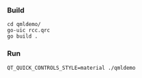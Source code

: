

### Build

    cd qmldemo/
    go-uic rcc.qrc
    go build .

### Run

    QT_QUICK_CONTROLS_STYLE=material ./qmldemo

